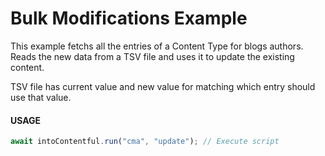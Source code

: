 # Bulk Modifications Example

This example fetchs all the entries of a Content Type for blogs authors. Reads the new data from a TSV file and uses it to update the existing content.

TSV file has current value and new value for matching which entry should use that value.

#### **USAGE**

```javascript
await intoContentful.run("cma", "update"); // Execute script
```
